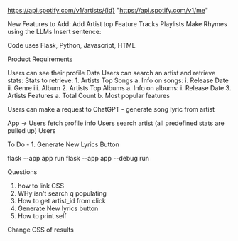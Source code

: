 https://api.spotify.com/v1/artists/{id}
"https://api.spotify.com/v1/me"

New Features to Add:
Add Artist top Feature Tracks
Playlists
Make Rhymes using the LLMs
Insert sentence:

Code uses Flask, Python, Javascript, HTML

Product Requirements

Users can see their profile Data
Users can search an artist and retrieve stats:
    Stats to retrieve:
        1. Artists Top Songs
            a. Info on songs:
                i. Release Date
                ii. Genre
                iii. Album 
        2. Artists Top Albums
            a. Info on albums:
                i. Release Date
        3. Artists Features
            a. Total Count
            b. Most popular features

Users can make a request to ChatGPT - generate song lyric from artist

App ->
    Users fetch profile info
    Users search artist (all predefined stats are pulled up)
    Users 


To Do - 1. Generate New Lyrics Button


flask --app app run
flask --app app --debug run   

Questions
1. how to link CSS
2. WHy isn't search q populating
3. How to get artist_id from click
4. Generate New lyrics button
5. How to print self


Change CSS of results